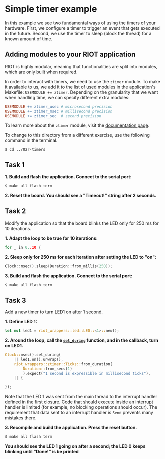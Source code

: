 # Simple timer example

In this example we see two fundamental ways of using the timers of your hardware.
First, we configure a timer to trigger an event that gets executed in the future.
Second, we use the timer to sleep (block the thread) for a known amount of time.

## Adding modules to your RIOT application
RIOT is highly modular, meaning that functionalities are split into modules, which
are only built when required.

In order to interact with timers, we need to use the `ztimer` module. To make it
available to us, we add it to the list of used modules in the application's
Makefile: `USEMODULE += ztimer`. Depending on the granularity that we want when
handling time, we can specify different extra modules:

```Makefile
USEMODULE += ztimer_usec # microsecond precision
USEMODULE += ztimer_msec # millisecond precision
USEMODULE += ztimer_sec  # second precision
```

To learn more about the `ztimer` module, visit the [documentation page](https://doc.riot-os.org/group__sys__ztimer.html).

To change to this directory from a different exercise, use the following command in the terminal.

```sh
$ cd ../02r-timers
```

## Task 1
**1. Build and flash the application. Connect to the serial port:**
```sh
$ make all flash term
```

**2. Reset the board. You should see a "Timeout!" string after 2 seconds.**

## Task 2
Modify the application so that the board blinks the LED only for 250 ms for 10 iterations.

**1. Adapt the loop to be true for 10 iterations:**
```C
for _ in 0..10 {
```

**2. Sleep only for 250 ms for each iteration after setting the LED to "on":**
```C
Clock::msec().sleep(Duration::from_millis(250));
```

**3. Build and flash the application. Connect to the serial port:**
```sh
$ make all flash term
```

## Task 3

Add a new timer to turn LED1 on after 1 second.

**1. Define LED 1:**
```rust
let mut led1 = riot_wrappers::led::LED::<1>::new();
```

**2. Around the loop, call the [`set_during`](https://rustdoc.etonomy.org/riot_wrappers/ztimer/struct.Clock.html#method.set_during) function, and in the callback, turn on LED1.**

```rust
Clock::msec().set_during(
    || led1.on().unwrap(),
    riot_wrappers::ztimer::Ticks::from_duration(
        Duration::from_secs(1)
        ).expect("1 second is expressible in millisecond ticks"),
    || {
```

```rust
});
```

Note that the LED 1 was sent from the main thread to the interrupt handler defined in the first closure.
Code that should execute inside an interrupt handler is limited
(for example, no blocking operations should occur).
The requirement that data sent to an interrupt handler is `Send` prevents many mistakes there.

**3. Recompile and build the application. Press the reset button.**
```sh
$ make all flash term
```
**You should see the LED 1 going on after a second; the LED 0 keeps blinking until "Done!" is be printed**
